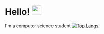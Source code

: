 # Hello! <img src="https://raw.githubusercontent.com/MartinHeinz/MartinHeinz/master/wave.gif" width="30px">
I'm a computer science student
[![Top Langs](https://github-readme-stats.vercel.app/api/top-langs/?username=Yuu18id&layout=compact)](https://github.com/anuraghazra/github-readme-stats)


<!--
**Yuu18id/Yuu18id** is a ✨ _special_ ✨ repository because its `README.md` (this file) appears on your GitHub profile.

Here are some ideas to get you started:

- 🔭 I’m currently working on ...
- 🌱 I’m currently learning ...
- 👯 I’m looking to collaborate on ...
- 🤔 I’m looking for help with ...
- 💬 Ask me about ...
- 📫 How to reach me: ...
- 😄 Pronouns: ...
- ⚡ Fun fact: ...
-->
